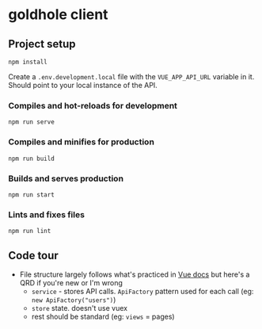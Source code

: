 # goldhole client

## Project setup

```
npm install
```

Create a `.env.development.local` file with the `VUE_APP_API_URL` variable in it. Should point to your local instance of the API.

### Compiles and hot-reloads for development

```
npm run serve
```

### Compiles and minifies for production

```
npm run build
```

### Builds and serves production

```
npm run start
```

### Lints and fixes files

```
npm run lint
```

## Code tour

- File structure largely follows what's practiced in [Vue docs](https://vuejs.org/guide/introduction.html#still-got-questions) but here's a QRD if you're new or I'm wrong
  - `service` - stores API calls. `ApiFactory` pattern used for each call (eg: `new ApiFactory("users")`)
  - `store` state. doesn't use vuex
  - rest should be standard (eg: `views` = pages)
